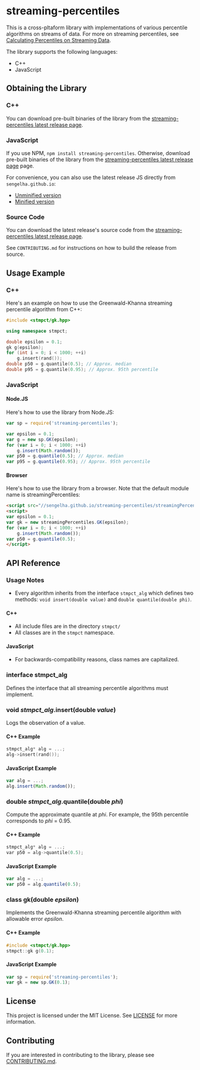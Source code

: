 # streaming-percentiles

This is a cross-pltaform library with implementations of various
percentile algorithms on streams of data.  For more on streaming
percentiles, see [Calculating Percentiles on Streaming
Data](//stevenengelhardt.com/post-series/calculating-percentiles-on-streaming-data-2018/).

The library supports the following languages:
- C++
- JavaScript

## Obtaining the Library

### C++

You can download pre-built binaries of the library from the
[streaming-percentiles latest release
page](//github.com/sengelha/streaming-percentiles-cpp/releases/latest).

### JavaScript

If you use NPM, `npm install streaming-percentiles`. Otherwise, download
pre-built binaries of the library from the [streaming-percentiles latest
release
page](//github.com/sengelha/streaming-percentiles-cpp/releases/latest)
page.

For convenience, you can also use the latest release JS directly
from `sengelha.github.io`:

- [Unminified version](//sengelha.github.io/streaming-percentiles/streamingPercentiles.v1.js)
- [Minified version](//sengelha.github.io/streaming-percentiles/streamingPercentiles.v1.min.js)

### Source Code

You can download the latest release's source code from the
[streaming-percentiles latest release
page](//github.com/sengelha/streaming-percentiles-cpp/releases/latest).

See `CONTRIBUTING.md` for instructions on how to build the release from
source.

## Usage Example

### C++

Here's an example on how to use the Greenwald-Khanna streaming
percentile algorithm from C++:

```cpp
#include <stmpct/gk.hpp>

using namespace stmpct;

double epsilon = 0.1;
gk g(epsilon);
for (int i = 0; i < 1000; ++i)
    g.insert(rand());
double p50 = g.quantile(0.5); // Approx. median
double p95 = g.quantile(0.95); // Approx. 95th percentile
```

### JavaScript

#### Node.JS

Here's how to use the library from Node.JS:
```javascript
var sp = require('streaming-percentiles');

var epsilon = 0.1;
var g = new sp.GK(epsilon);
for (var i = 0; i < 1000; ++i)
    g.insert(Math.random());
var p50 = g.quantile(0.5); // Approx. median
var p95 = g.quantile(0.95); // Approx. 95th percentile
```

#### Browser

Here's how to use the library from a browser.  Note that the
default module name is streamingPercentiles:
```html
<script src="//sengelha.github.io/streaming-percentiles/streamingPercentiles.v1.min.js"></script>
<script>
var epsilon = 0.1;
var gk = new streamingPercentiles.GK(epsilon);
for (var i = 0; i < 1000; ++i)
    g.insert(Math.random());
var p50 = g.quantile(0.5);
</script>
```

## API Reference

### Usage Notes

- Every algorithm inherits from the interface `stmpct_alg`
  which defines two methods: `void insert(double value)`
  and `double quantile(double phi)`.

#### C++

- All include files are in the directory `stmpct/`
- All classes are in the `stmpct` namespace.

#### JavaScript

- For backwards-compatibility reasons, class names are capitalized.

### interface stmpct_alg

Defines the interface that all streaming percentile algorithms
must implement.

### void *stmpct_alg*.insert(double *value*)

Logs the observation of a value.

#### C++ Example

```cpp
stmpct_alg* alg = ...;
alg->insert(rand());
```

#### JavaScript Example

```javascript
var alg = ...;
alg.insert(Math.random());
```

### double *stmpct_alg*.quantile(double *phi*)

Compute the approximate quantile at *phi*.  For example, the 95th
percentile corresponds to *phi* = 0.95.

#### C++ Example

```cpp
stmpct_alg* alg = ...;
var p50 = alg->quantile(0.5);
```

#### JavaScript Example

```javascript
var alg = ...;
var p50 = alg.quantile(0.5);
```

### class gk(double *epsilon*)

Implements the Greenwald-Khanna streaming percentile algorithm
with allowable error *epsilon*.

#### C++ Example

```cpp
#include <stmpct/gk.hpp>
stmpct::gk g(0.1);
```

#### JavaScript Example

```javascript
var sp = require('streaming-percentiles');
var gk = new sp.GK(0.1);
```

## License

This project is licensed under the MIT License.  See
[LICENSE](LICENSE) for more information.

## Contributing

If you are interested in contributing to the library, please see
[CONTRIBUTING.md](CONTRIBUTING.md).
